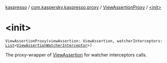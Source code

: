 [kaspresso](../../index.md) / [com.kaspersky.kaspresso.proxy](../index.md) / [ViewAssertionProxy](index.md) / [&lt;init&gt;](./-init-.md)

# &lt;init&gt;

`ViewAssertionProxy(viewAssertion: ViewAssertion, watcherInterceptors: `[`List`](https://kotlinlang.org/api/latest/jvm/stdlib/kotlin.collections/-list/index.html)`<`[`ViewAssertionWatcherInterceptor`](../../com.kaspersky.kaspresso.interceptors.watcher.view/-view-assertion-watcher-interceptor/index.md)`>)`

The proxy-wrapper of [ViewAssertion](#) for watcher interceptors calls.

